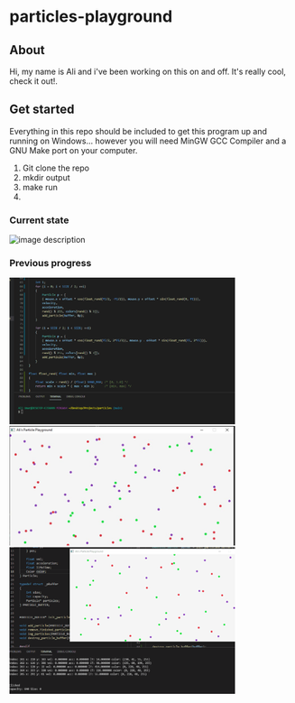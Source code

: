 # particles-playground
## About
Hi, my name is Ali and i've been working on this on and off. It's really cool, check it out!. 

## Get started
Everything in this repo should be included to get this program up and running on Windows... however you will need MinGW GCC Compiler and a GNU Make port on your computer.

1. Git clone the repo
2. mkdir output
3. make run
4. 
### Current state
![image description](./assets/we_going_somewhere.gif)

### Previous progress
<img  width="400" src="./assets/cool_progress_gify.gif">
<img  width="400" src="./assets/draw_particles_on_screen.jpg">
<img  width="400" src="./assets/life_time_animation.gif">

